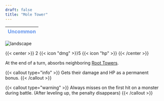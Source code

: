 ```yaml
---
draft: false
title: "Mole Tower"
---
```

| <span style="color:CornflowerBlue"> Uncommon </span> |
|--------|

![landscape](/images/towers/towerS_52.png)

{{< center >}}
2 {{< icon "dmg" >}}5 {{< icon "hp" >}}
{{< /center >}}

At the end of a turn, absorbs neighboring [Root Towers](/towers/root-towers).

{{< callout type="info" >}}
Gets their damage and HP as a permanent bonus.
{{< /callout >}}

{{< callout type="warning" >}}
Always misses on the first hit on a monster during battle.
(After leveling up, the penalty disappears)
{{< /callout >}}
